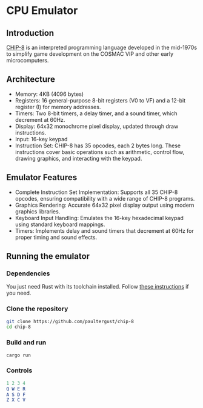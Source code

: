 # CPU Emulator

## Introduction

[CHIP-8](https://en.wikipedia.org/wiki/CHIP-8) is an interpreted programming language developed in the mid-1970s to simplify game development on the COSMAC VIP and other early microcomputers.

## Architecture
* Memory: 4KB (4096 bytes)
* Registers: 16 general-purpose 8-bit registers (V0 to VF) and a 12-bit register (I) for memory addresses.
* Timers: Two 8-bit timers, a delay timer, and a sound timer, which decrement at 60Hz.
* Display: 64x32 monochrome pixel display, updated through draw instructions.
* Input: 16-key keypad
* Instruction Set: CHIP-8 has 35 opcodes, each 2 bytes long. These instructions cover basic operations such as arithmetic, control flow, drawing graphics, and interacting with the keypad.

## Emulator Features

* Complete Instruction Set Implementation: Supports all 35 CHIP-8 opcodes, ensuring compatibility with a wide range of CHIP-8 programs.
* Graphics Rendering: Accurate 64x32 pixel display output using modern graphics libraries.
* Keyboard Input Handling: Emulates the 16-key hexadecimal keypad using standard keyboard mappings.
* Timers: Implements delay and sound timers that decrement at 60Hz for proper timing and sound effects.

## Running the emulator

### Dependencies
You just need Rust with its toolchain installed. Follow [these instructions](https://www.rust-lang.org/tools/install) if you need.

### Clone the repository 

``` sh
git clone https://github.com/paultergust/chip-8
cd chip-8
```
### Build and run

```sh
cargo run
```

### Controls

```mathematica
1 2 3 4
Q W E R
A S D F
Z X C V
```
